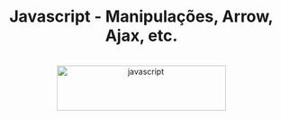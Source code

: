 <h1 align="center">Javascript - Manipulações, Arrow, Ajax, etc.</h1>

</br>

<div align="center">
  <img width='300px' height='80px' src='https://img.shields.io/badge/JavaScript-F7DF1E?style=for-the-badge&logo=javascript&logoColor=black' alt='javascript'/> </br>
</div>

